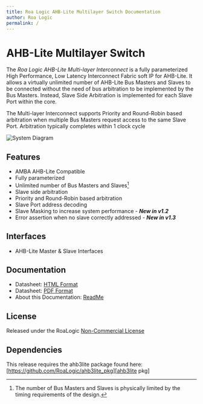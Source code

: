 ```yaml
---
title: Roa Logic AHB-Lite Multilayer Switch Documentation
author: Roa Logic
permalink: /
---
```


# AHB-Lite Multilayer Switch

The *Roa Logic AHB-Lite Multi-layer Interconnect* is a fully parameterized High Performance, Low Latency Interconnect Fabric soft IP for AHB-Lite. It allows a virtually unlimited number of AHB-Lite Bus Masters and Slaves to be connected without the need of bus arbitration to be implemented by the Bus Masters. Instead, Slave Side Arbitration is implemented for each Slave Port within the core.

The Multi-layer Interconnect supports Priority and Round-Robin based arbitration when multiple Bus Masters request access to the same Slave Port. Arbitration typically completes within 1 clock cycle

![System Diagram][]

## Features

- AMBA AHB-Lite Compatible
- Fully parameterized
- Unlimited number of Bus Masters and Slaves[^1]
- Slave side arbitration
- Priority and Round-Robin based arbitration
- Slave Port address decoding
- Slave Masking to increase system performance - ***New in v1.2***
- Error assertion when no slave correctly addressed - ***New in v1.3***

## Interfaces

- AHB-Lite Master & Slave Interfaces

## Documentation

- Datasheet: [HTML Format][HTML Datasheet]
- Datasheet: [PDF Format][PDF Datasheet]
- About this Documentation: [ReadMe](/readme)


## License

Released under the RoaLogic [Non-Commercial License][NC License]

## Dependencies

This release requires the ahb3lite package found here: [https://github.com/RoaLogic/ahb3lite_pkg][ahb3lite pkg]

[^1]: The number of Bus Masters and Slaves is physically limited by the timing requirements of the design.

[GitHub Pages]:   https://roalogic.github.io/ahb3lite_interconnect/ "GitHub Pages Documentation"

[ahb3lite pkg]:   https://github.com/RoaLogic/ahb3lite_pkg "ahb3lite submodule"

[System Diagram]: /assets/img/ahb-lite-switch-sys.png "Example Interconnect System"

[HTML Datasheet]: ahb3lite_interconnect_datasheet.html "AHB3Lite Interconnect Datasheet (HTML)"

[PDF Datasheet]:  ahb3lite_interconnect_datasheet.pdf "AHB3Lite Interconnect Datasheet (PDF)"

[NC License]:     /license/ "Non-Commercial License"

